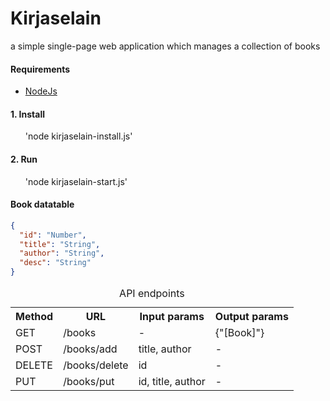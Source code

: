 <h1>Kirjaselain</h1>

<p>a simple single-page web application which manages a collection of books</p>

<h4>Requirements</h4>
<ul>
<li><a href="https://nodejs.org/en/" target="_blank">NodeJs</a></li>
</ul>

<h4>1. Install</h4>
<ul style="list-style: none;">
<li>'node kirjaselain-install.js'</li>
</ul>

<h4>2. Run</h4>
<ul style="list-style: none;">
<li >'node kirjaselain-start.js'</li>
</ul>

<h4>Book datatable</h4>

```json
{
  "id": "Number",
  "title": "String",
  "author": "String",
  "desc": "String"
}
```

<table>
  <caption>API endpoints</caption>
  <tr>
    <th>Method</th>
    <th>URL</th>
    <th>Input params</th>
    <th>Output params</th>
  </tr>
  <tr>
    <td>GET</td>
    <td>/books</td>
    <td>-</td>
    <td>{"[Book]"}</td>
  </tr>
  <tr>
    <td>POST</td>
    <td>/books/add</td>
    <td>title, author</td>
    <td>-</td>
  </tr>
  <tr>
    <td>DELETE</td>
    <td>/books/delete</td>
    <td>id</td>
    <td>-</td>
  </tr>
  <tr>
    <td>PUT</td>
    <td>/books/put</td>
    <td>id, title, author</td>
    <td>-</td>
  </tr>
</table>
